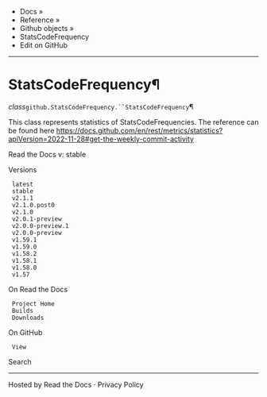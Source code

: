 

  * Docs »
  * Reference »
  * Github objects »
  * StatsCodeFrequency
  * Edit on GitHub

* * *

# StatsCodeFrequency¶

_class_`github.StatsCodeFrequency.``StatsCodeFrequency`¶

    

This class represents statistics of StatsCodeFrequencies. The reference can be found here https://docs.github.com/en/rest/metrics/statistics?apiVersion=2022-11-28#get-the-weekly-commit-activity

Read the Docs v: stable

Versions

     latest
     stable
     v2.1.1
     v2.1.0.post0
     v2.1.0
     v2.0.1-preview
     v2.0.0-preview.1
     v2.0.0-preview
     v1.59.1
     v1.59.0
     v1.58.2
     v1.58.1
     v1.58.0
     v1.57

On Read the Docs

     Project Home
     Builds
     Downloads

On GitHub

     View

Search

    

* * *

Hosted by Read the Docs ·  Privacy Policy

